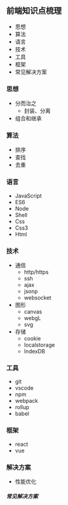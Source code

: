 ## 前端知识点梳理

* 思想
* 算法     
* 语言
* 技术
* 工具
* 框架
* 常见解决方案 


### 思想

* 分而治之
    * 封装、分离
* 组合和继承

### 算法

* 排序
* 查找
* 去重

### 语言

* JavaScript
* ES6
* Node
* Shell
* Css
* Css3
* Html

### 技术

* 通信
    * http/https
    * ssh
    * ajax
    * jsonp
    * websocket
* 图形
    * canvas
    * webgL
    * svg
* 存储
    * cookie
    * localstorage
    * IndexDB


### 工具

* git
* vscode
* npm
* webpack
* rollup
* babel

### 框架

* react
* vue

### 解决方案

* 性能优化

##### 常见解决方案 